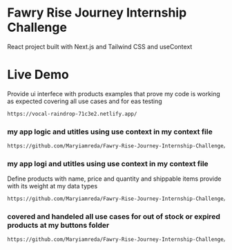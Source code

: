 # Fawry Rise Journey Internship Challenge

React project built with Next.js and Tailwind CSS and useContext

# Live Demo

Provide ui interfece with products examples that prove my code is working as
expected covering all use cases and for eas testing

```bash
https://vocal-raindrop-71c3e2.netlify.app/
```

### my app logic and utitles using use context in my context file

```bash
https://github.com/Maryiamreda/Fawry-Rise-Journey-Internship-Challenge/blob/main/src/app/context.tsx
```

### my app logi and utitles using use context in my context file

Define products with name, price and quantity and shippable items provide with its weight at my data types

```bash
https://github.com/Maryiamreda/Fawry-Rise-Journey-Internship-Challenge/blob/main/src/app/data.tsx
```

### covered and handeled all use cases for out of stock or expired products at my buttons folder

```bash
https://github.com/Maryiamreda/Fawry-Rise-Journey-Internship-Challenge/blob/main/src/app/button.tsx
```
